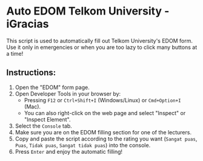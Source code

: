 # Auto EDOM Telkom University - iGracias

This script is used to automatically fill out Telkom University's EDOM form.  
Use it only in emergencies or when you are too lazy to click many buttons at a time!

## Instructions:

1. Open the "EDOM" form page.
2. Open Developer Tools in your browser by:
   - Pressing `F12` or `Ctrl+Shift+I` (Windows/Linux) or `Cmd+Option+I` (Mac).
   - You can also right-click on the web page and select "Inspect" or "Inspect Element".
3. Select the `Console` tab.
4. Make sure you are on the EDOM filling section for one of the lecturers.
5. Copy and paste the script according to the rating you want (`Sangat puas`, `Puas`, `Tidak puas`, `Sangat tidak puas`) into the console.
6. Press `Enter` and enjoy the automatic filling!
